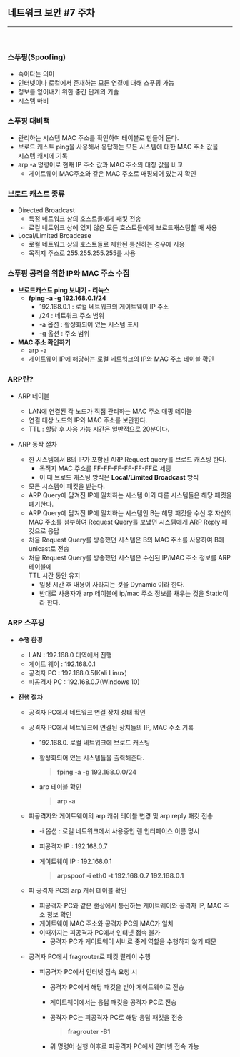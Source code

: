 ## 네트워크 보안 #7 주차

***

<br> 

### **스푸핑(Spoofing)**

- 속이다는 의미
- 인터넷이나 로컬에서 존재하는 모든 연결에 대해 스푸핑 가능
- 정보를 얻어내기 위한 중간 단계의 기술
- 시스템 마비



### **스푸핑 대비책**

- 관리하는 시스템 MAC 주소를 확인하여 테이블로 만들어 둔다.
- 브로드 캐스트 ping을 사용해서 응답하는 모든 시스템에 대한 MAC 주소 값을<br> 시스템 캐시에 기록
- arp -a 명령어로 현재 IP 주소 값과 MAC 주소의 대칭 값을 비교
  - 게이트웨이 MAC주소와 같은 MAC 주소로 매핑되어 있는지 확인



### **브로드 캐스트 종류**

- Directed Broadcast
  - 특정 네트워크 상의 호스트들에게 패킷 전송
  - 로컬 네트워크 상에 있지 않은 모든 호스트들에게 브로드캐스팅할 때 사용
- Local/Limited Broadcase
  - 로컬 네트워크 상의 호스트들로 제한된 통신하는 경우에 사용
  - 목적지 주소로 255.255.255.255를 사용



### **스푸핑 공격을 위한 IP와 MAC 주소 수집**

- **브로드캐스트 ping 보내기 - 리눅스**
  - **fping -a -g 192.168.0.1/24**
    - 192.168.0.1 : 로컬 네트워크의 게이트웨이 IP 주소
    - /24 : 네트워크 주소 범위
    - -a 옵션 : 활성화되어 있는 시스템 표시
    - -g 옵션 : 주소 범위
- **MAC 주소 확인하기**
  - arp -a
  - 게이트웨이 IP에 해당하는 로컬 네트워크의 IP와 MAC 주소 테이블 확인



### **ARP란?**

- ARP 테이블

  - LAN에 연결된 각 노드가 직접 관리하는 MAC 주소 매핑 테이블
  - 연결 대상 노드의 IP와 MAC 주소를 보관한다.
  - TTL : 할당 후 사용 가능 시간은 일반적으로 20분이다.

- ARP 동작 절차

  - 한 시스템에서 B의 IP가 포함된 ARP Request query를 브로드 캐스팅 한다.
    - 목적지 MAC 주소를 FF-FF-FF-FF-FF-FF로 세팅
    - 이 때 브로드 캐스팅 방식은 **Local/Limited Broadcast** 방식
  - 모든 시스템이 패킷을 받는다.
  - ARP Query에 담겨진 IP에 일치하는 시스템 이외 다른 시스템들은 해당 패킷을 폐기한다.
  - ARP Query에 담겨진 IP에 일치하는 시스템인 B는 해당 패킷을 수신 후 자신의<br> MAC 주소를 첨부하여 Request Query를 보냈던 시스템에게 ARP Reply 패킷으로 응답
  - 처음 Request Query를 방송했던 시스템은 B의 MAC 주소를 사용하여 B에 unicast로 전송
  - 처음 Request Query를 방송했던 시스템은 수신된 IP/MAC 주소 정보를 ARP 테이블에<br> TTL 시간 동안 유지
    - 일정 시간 후 내용이 사라지는 것을 Dynamic 이라 한다.
    - 반대로 사용자가 arp 테이블에 ip/mac 주소 정보를 채우는 것을 Static이라 한다.

  

### **ARP 스푸핑**

- **수행 환경**

  - LAN : 192.168.0 대역에서 진행
  - 게이트 웨이 : 192.168.0.1
  - 공격자 PC : 192.168.0.5(Kali Linux)
  - 피공격자 PC : 192.168.0.7(Windows 10)

- **진행 절차**

  - 공격자 PC에서 네트워크 연결 장치 상태 확인

  - 공격자 PC에서 네트워크에 연결된 장치들의 IP, MAC 주소 기록

    - 192.168.0. 로컬 네트워크에 브로드 캐스팅

    - 활성화되어 있는 시스템들을 출력해준다.

      > **fping -a -g 192.168.0.0/24**	

    - arp 테이블 확인

      > **arp -a**

  - 피공격자와 게이트웨이의 arp 캐쉬 테이블 변경 및 arp reply 패킷 전송

    - -i 옵션 : 로컬 네트워크에서 사용중인 랜 인터페이스 이름 명시

    - 피공격자 IP : 192.168.0.7

    - 게이트웨이 IP : 192.168.0.1

      > **arpspoof -i eth0 -t 192.168.0.7 192.168.0.1**

  - 피 공격자 PC의 arp 캐쉬 테이블 확인

    - 피공격자 PC와 같은 랜상에서 통신하는 게이트웨이와 공격자 IP, MAC 주소 정보 확인
    - 게이트웨이 MAC 주소와 공격자 PC의 MAC가 일치
    - 이때까지는 피공격자 PC에서 인터넷 접속 불가
      - 공격자 PC가 게이트웨이 서버로 중계 역할을 수행하지 않기 때문

  - 공격자 PC에서 fragrouter로 패킷 릴레이 수행

    - 피공격자 PC에서 인터넷 접속 요청 시

      - 공격자 PC에서 해당 패킷을 받아 게이트웨이로 전송

      - 게이트웨이에서는 응답 패킷을 공격자 PC로 전송

      - 공격자 PC는 피공격자 PC로 해당 응답 패킷을 전송

        > **fragrouter -B1**

      - 위 명령어 실행 이후로 피공격자 PC에서 인터넷 접속 가능

